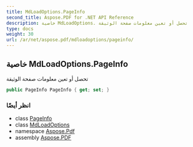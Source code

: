```yaml
---
title: MdLoadOptions.PageInfo
second_title: Aspose.PDF for .NET API Reference
description: خاصية MdLoadOptions. تحصل أو تعين معلومات صفحة الوثيقة
type: docs
weight: 30
url: /ar/net/aspose.pdf/mdloadoptions/pageinfo/
---
```

## خاصية MdLoadOptions.PageInfo

تحصل أو تعين معلومات صفحة الوثيقة

```csharp
public PageInfo PageInfo { get; set; }
```

### انظر أيضًا

* class [PageInfo](../../pageinfo/)
* class [MdLoadOptions](../)
* namespace [Aspose.Pdf](../../../aspose.pdf/)
* assembly [Aspose.PDF](../../../)